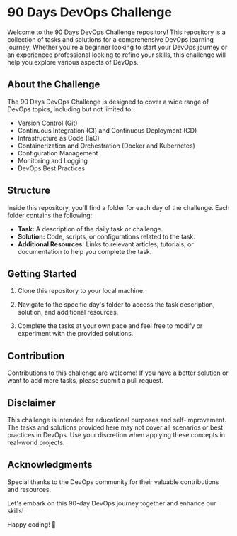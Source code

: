 # 90 Days DevOps Challenge

Welcome to the 90 Days DevOps Challenge repository! This repository is a collection of tasks and solutions for a comprehensive DevOps learning journey. Whether you're a beginner looking to start your DevOps journey or an experienced professional looking to refine your skills, this challenge will help you explore various aspects of DevOps.

## About the Challenge

The 90 Days DevOps Challenge is designed to cover a wide range of DevOps topics, including but not limited to:

- Version Control (Git)
- Continuous Integration (CI) and Continuous Deployment (CD)
- Infrastructure as Code (IaC)
- Containerization and Orchestration (Docker and Kubernetes)
- Configuration Management
- Monitoring and Logging
- DevOps Best Practices

## Structure

Inside this repository, you'll find a folder for each day of the challenge. Each folder contains the following:

- **Task:** A description of the daily task or challenge.
- **Solution:** Code, scripts, or configurations related to the task.
- **Additional Resources:** Links to relevant articles, tutorials, or documentation to help you complete the task.

## Getting Started

1. Clone this repository to your local machine.

2. Navigate to the specific day's folder to access the task description, solution, and additional resources.

3. Complete the tasks at your own pace and feel free to modify or experiment with the provided solutions.

## Contribution

Contributions to this challenge are welcome! If you have a better solution or want to add more tasks, please submit a pull request.

## Disclaimer

This challenge is intended for educational purposes and self-improvement. The tasks and solutions provided here may not cover all scenarios or best practices in DevOps. Use your discretion when applying these concepts in real-world projects.

## Acknowledgments

Special thanks to the DevOps community for their valuable contributions and resources.

Let's embark on this 90-day DevOps journey together and enhance our skills!

Happy coding! 🚀
